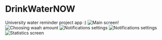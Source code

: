 # DrinkWaterNOW
University water reminder project app
:)
![Main screen!](https://i.imgur.com/JPlPs28.jpeg)
![Choosing waah amount](https://i.imgur.com/JoKHY7a.jpeg)
![Notifications settings](https://i.imgur.com/dKU5Gqc.jpeg)
![Notifications settings](https://i.imgur.com/dKU5Gqc.jpeg)
![Statistics screen](https://i.imgur.com/PK6Z1WF.jpeg)
